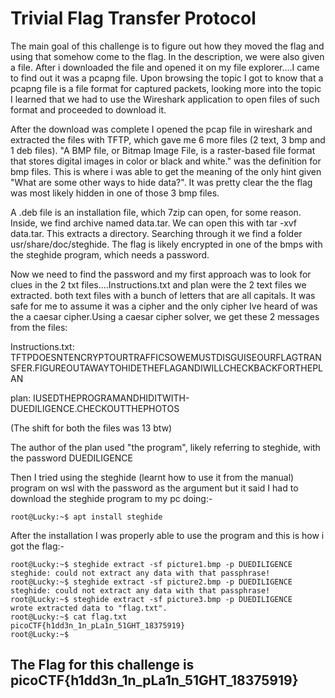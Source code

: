# Trivial Flag Transfer Protocol
The main goal of this challenge is to figure out how they moved the flag and using that somehow come to the flag. In the description, we were also given a file. After i downloaded
the file and opened it on my file explorer....I came to find out it was a pcapng file. Upon browsing the topic I got to know that a pcapng file is a file format for captured 
packets, looking more into the topic I learned that we had to use the Wireshark application to open files of such format and proceeded to download it.

After the download was complete I opened the pcap file in wireshark and extracted the files with TFTP, which gave me 6 more files (2 text, 3 bmp and 1 deb files). "A BMP file, 
or Bitmap Image File, is a raster-based file format that stores digital images in color or black and white." was the definition for bmp files. This is where i was able to get 
the meaning of the only hint given "What are some other ways to hide data?". It was pretty clear the the flag was most likely hidden in one of those 3 bmp files.

A .deb file is an installation file, which 7zip can open, for some reason. Inside, we find archive named data.tar. We can open this with tar -xvf data.tar. This extracts a 
directory. Searching through it we find a folder usr/share/doc/steghide. The flag is likely encrypted in one of the bmps with the steghide program, which needs a password.

Now we need to find the password and my first approach was to look for clues in the 2 txt files....Instructions.txt and plan were the 2 text files we extracted. both text files 
with a bunch of letters that are all capitals. It was safe for me to assume it was a cipher and the only cipher Ive heard of was the a caesar cipher.Using a caesar cipher solver, 
we get these 2 messages from the files:

Instructions.txt: TFTPDOESNTENCRYPTOURTRAFFICSOWEMUSTDISGUISEOURFLAGTRANSFER.FIGUREOUTAWAYTOHIDETHEFLAGANDIWILLCHECKBACKFORTHEPLAN

plan: IUSEDTHEPROGRAMANDHIDITWITH-DUEDILIGENCE.CHECKOUTTHEPHOTOS

(The shift for both the files was 13 btw)

The author of the plan used "the program", likely referring to steghide, with the password DUEDILIGENCE


Then I tried using the steghide (learnt how to use it from the manual) program on wsl with the password as the argument but it said I had to download the steghide program 
to my pc doing:-
```
root@Lucky:~$ apt install steghide
```

After the installation I was properly able to use the program and this is how i got the flag:- 
```
root@Lucky:~$ steghide extract -sf picture1.bmp -p DUEDILIGENCE
steghide: could not extract any data with that passphrase!
root@Lucky:~$ steghide extract -sf picture2.bmp -p DUEDILIGENCE
steghide: could not extract any data with that passphrase!
root@Lucky:~$ steghide extract -sf picture3.bmp -p DUEDILIGENCE
wrote extracted data to "flag.txt".
root@Lucky:~$ cat flag.txt
picoCTF{h1dd3n_1n_pLa1n_51GHT_18375919}
root@Lucky:~$
```
## The Flag for this challenge is picoCTF{h1dd3n_1n_pLa1n_51GHT_18375919}
 

